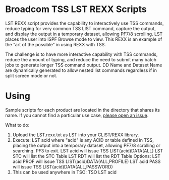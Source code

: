 # Broadcom TSS LST REXX Scripts
LST REXX script provides the capability to interactively use TSS commands, reduce typing for very common TSS LIST command, capture the output, and display the output in a temporary dataset, allowing PF7/8 scrolling. LST places the user into ISPF Browse mode to view. This REXX is an example of the “art of the possible” in using REXX with TSS. 

The challenge is to have more interactive capability with TSS commands, reduce the amount of typing, and reduce the need to submit many batch jobs to generate longer TSS command output.  DD Name and Dataset Name are dynamically generated to allow nested list commands regardless if in split screen mode or not.

# Using
Sample scripts for each product are located in the directory that shares its name. If you cannot find a particular use case, [please open an issue](https://github.com/BroadcomMFD/broadcom-product-scripts/issues/new).

What to do:   
1.	Upload the LST.rexx.txt as LST into your CLIST/REXX library.
3.	Execute: LST acid where "acid" is any ACID or table defined in TSS, placing the output into a temporary dataset, allowing PF7/8 scrolling or searching.  PF3 to exit.
    LST acid will issue TSS LIST(acid)DATA(ALL)
  	LST STC will list the STC Table
  	LST RDT will list the RDT Table
    Options:
  	    LST acid PROF will issue TSS LIST(acid)DATA(ALL,PROFILE)
  	    LST acid PASS will issue TSS LIST(acid)DATA(ALL,PASSWORD)
4.  This can be used anywhere in TSO:  TSO LST acid 
